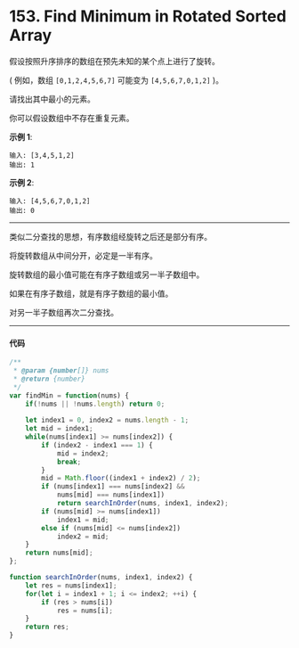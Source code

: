 # 153. Find Minimum in Rotated Sorted Array

假设按照升序排序的数组在预先未知的某个点上进行了旋转。

( 例如，数组 `[0,1,2,4,5,6,7]` 可能变为 `[4,5,6,7,0,1,2]` )。

请找出其中最小的元素。

你可以假设数组中不存在重复元素。

**示例 1**:

```
输入: [3,4,5,1,2]
输出: 1
```

**示例 2**:
```
输入: [4,5,6,7,0,1,2]
输出: 0
```
---

类似二分查找的思想，有序数组经旋转之后还是部分有序。

将旋转数组从中间分开，必定是一半有序。

旋转数组的最小值可能在有序子数组或另一半子数组中。

如果在有序子数组，就是有序子数组的最小值。

对另一半子数组再次二分查找。

---
#### 代码
```js
/**
 * @param {number[]} nums
 * @return {number}
 */
var findMin = function(nums) {
    if(!nums || !nums.length) return 0;
    
    let index1 = 0, index2 = nums.length - 1;
    let mid = index1;
    while(nums[index1] >= nums[index2]) {
        if (index2 - index1 === 1) {
            mid = index2;
            break;
        }
        mid = Math.floor((index1 + index2) / 2);
        if (nums[index1] === nums[index2] && 
            nums[mid] === nums[index1])
            return searchInOrder(nums, index1, index2);
        if (nums[mid] >= nums[index1])
            index1 = mid;
        else if (nums[mid] <= nums[index2]) 
            index2 = mid;
    }
    return nums[mid];
};

function searchInOrder(nums, index1, index2) {
    let res = nums[index1];
    for(let i = index1 + 1; i <= index2; ++i) {
        if (res > nums[i]) 
            res = nums[i];
    }
    return res;
}
```



